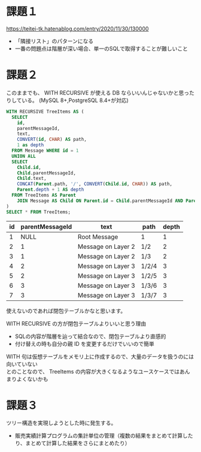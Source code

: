 # 課題１

https://teitei-tk.hatenablog.com/entry/2020/11/30/130000

* 「隣接リスト」のパターンになる
* 一番の問題点は階層が深い場合、単一のSQLで取得することが難しいこと

# 課題２

このままでも、 WITH RECURSIVE が使える DB ならいいんじゃないかと思ったりしている。
(MySQL 8+,PostgreSQL 8.4+が対応)

```sql
WITH RECURSIVE TreeItems AS (
  SELECT
    id,
    parentMessageId,
    text,
    CONVERT(id, CHAR) AS path,
    1 as depth
  FROM Message WHERE id = 1
  UNION ALL
  SELECT
    Child.id,
    Child.parentMessageId,
    Child.text,
    CONCAT(Parent.path, '/', CONVERT(Child.id, CHAR)) AS path,
    Parent.depth + 1 AS depth
  FROM TreeItems AS Parent
    JOIN Message AS Child ON Parent.id = Child.parentMessageId AND Parent.depth < 3
)
SELECT * FROM TreeItems;
```

| id | parentMessageId | text               | path  | depth |
|----|-----------------|--------------------|-------|-------|
|  1 | NULL            | Root Message       |     1 |     1 |
|  2 |               1 | Message on Layer 2 |   1/2 |     2 |
|  3 |               1 | Message on Layer 2 |   1/3 |     2 |
|  4 |               2 | Message on Layer 3 | 1/2/4 |     3 |
|  5 |               2 | Message on Layer 3 | 1/2/5 |     3 |
|  6 |               3 | Message on Layer 3 | 1/3/6 |     3 |
|  7 |               3 | Message on Layer 3 | 1/3/7 |     3 |

使えないのであれば閉包テーブルかなと思います。

WITH RECURSIVE の方が閉包テーブルよりいいと思う理由
* SQLの内容が階層を辿って結合なので、閉包テーブルより直感的
* 付け替えの時も自分の親 ID を変更するだけでいいので簡単

WITH 句は仮想テーブルをメモリ上に作成するので、大量のデータを扱うのには向いていない  
とのことなので、 TreeItems の内容が大きくなるようなユースケースではあんまりよくないかも

# 課題３

ツリー構造を実現しようとした時に発生する。
* 販売実績計算プログラムの集計単位の管理（複数の結果をまとめて計算したり、まとめて計算した結果をさらにまとめたり）
